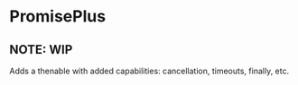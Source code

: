 # PromisePlus

## NOTE: WIP

Adds a thenable with added capabilities: cancellation, timeouts, finally, etc.
